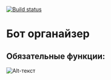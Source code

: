[![Build status](https://ci.appveyor.com/api/projects/status/2vn1um9vt7h6d4qq?svg=true)](https://ci.appveyor.com/project/denis-shubochkin/ahj-diplom)

Бот органайзер
====================================

Обязательные функции:
-----------------------------------

![Alt-текст](C:\JS\ahj-diploma\src\pic\readme\1.jpg "Общий вид")
